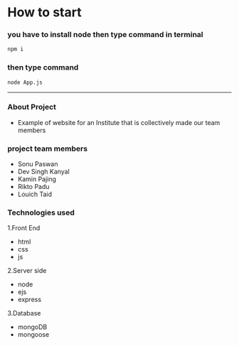# How to start
### you have to install node then type command in terminal

```bash
npm i 
```
### then type command
```bash
node App.js
```
---
### About Project
- Example of website for an Institute that is collectively made our team members

### project team members
- Sonu Paswan
- Dev Singh Kanyal
- Kamin Pajing
- Rikto Padu 
- Louich Taid

### Technologies used 
1.Front End
- html
- css
- js
  
2.Server side 
- node 
- ejs
- express

3.Database
- mongoDB
- mongoose
